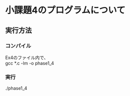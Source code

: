# 小課題4のプログラムについて  
## 実行方法  
### コンパイル  
Ex4のファイル内で、  
 gcc *.c -lm -o phase1_4  

### 実行  
./phase1_4  
